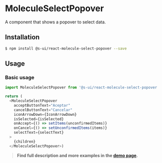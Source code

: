 # MoleculeSelectPopover

A component that shows a popover to select data.

## Installation

```sh
$ npm install @s-ui/react-molecule-select-popover --save
```

## Usage

### Basic usage
```js
import MoleculeSelectPopover from '@s-ui/react-molecule-select-popover'

return (      
  <MoleculeSelectPopover
    acceptButtonText="Aceptar"
    cancelButtonText="Cancelar"
    iconArrowDown={IconArrowDown}
    isSelected={isSelected}
    onAccept={() => setItems(unconfirmedItems)}
    onCancel={() => setUnconfirmedItems(items)}
    selectText={selectText}
  >
    {children}
  </MoleculeSelectPopover>)
```


> **Find full description and more examples in the [demo page](https://sui-components.now.sh/workbench/molecule/selectPopover/demo).**